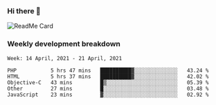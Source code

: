 ### Hi there 👋

<!--
**itzcy/itzcy** is a ✨ _special_ ✨ repository because its `README.md` (this file) appears on your GitHub profile.

Here are some ideas to get you started:

- 🔭 I’m currently working on ...
- 🌱 I’m currently learning ...
- 👯 I’m looking to collaborate on ...
- 🤔 I’m looking for help with ...
- 💬 Ask me about ...
- 📫 How to reach me: ...
- 😄 Pronouns: ...
- ⚡ Fun fact: ...
-->
![ReadMe Card](https://github-readme-stats.vercel.app/api?username=itzcy&show_icons=true&title_color=2d3198&icon_color=797cb8&text_color=24292e&bg_color=f6f8fa)

### Weekly development breakdown
<!--START_SECTION:waka-->
```text
Week: 14 April, 2021 - 21 April, 2021

PHP           5 hrs 47 mins   ██████████▓░░░░░░░░░░░░░░   43.24 % 
HTML          5 hrs 37 mins   ██████████▓░░░░░░░░░░░░░░   42.02 % 
Objective-C   43 mins         █▒░░░░░░░░░░░░░░░░░░░░░░░   05.39 % 
Other         27 mins         █░░░░░░░░░░░░░░░░░░░░░░░░   03.48 % 
JavaScript    23 mins         ▓░░░░░░░░░░░░░░░░░░░░░░░░   02.92 % 
```
<!--END_SECTION:waka-->
